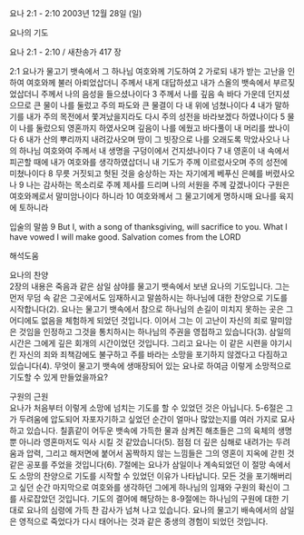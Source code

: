 요나 2:1 - 2:10 
2003년 12월 28일 (일)

요나의 기도



요나 2:1 - 2:10 / 새찬송가 417 장


2:1 요나가 물고기 뱃속에서 그 하나님 여호와께 기도하여 
2 가로되 내가 받는 고난을 인하여 여호와께 불러 아뢰었삽더니 주께서 내게 대답하셨고 내가 스올의 뱃속에서 부르짖었삽더니 주께서 나의 음성을 들으셨나이다 
3 주께서 나를 깊음 속 바다 가운데 던지셨으므로 큰 물이 나를 둘렀고 주의 파도와 큰 물결이 다 내 위에 넘쳤나이다 
4 내가 말하기를 내가 주의 목전에서 쫓겨났을지라도 다시 주의 성전을 바라보겠다 하였나이다 
5 물이 나를 둘렀으되 영혼까지 하였사오며 깊음이 나를 에웠고 바다풀이 내 머리를 쌌나이다 
6 내가 산의 뿌리까지 내려갔사오며 땅이 그 빗장으로 나를 오래도록 막았사오나 나의 하나님 여호와여 주께서 내 생명을 구덩이에서 건지셨나이다 
7 내 영혼이 내 속에서 피곤할 때에 내가 여호와를 생각하였삽더니 내 기도가 주께 이르렀사오며 주의 성전에 미쳤나이다 
8 무릇 거짓되고 헛된 것을 숭상하는 자는 자기에게 베푸신 은혜를 버렸사오나 
9 나는 감사하는 목소리로 주께 제사를 드리며 나의 서원을 주께 갚겠나이다 구원은 여호와께로서 말미암나이다 하니라 
10 여호와께서 그 물고기에게 명하시매 요나를 육지에 토하니라 

입술의 말씀 
9 But I, with a song of thanksgiving, will sacrifice to you. What I have vowed I will make good. Salvation comes from the LORD

해석도움





요나의 찬양  
2장의 내용은 죽음과 같은 삼일 삼야를 물고기 뱃속에서 보낸 요나의 기도입니다. 그는 먼저 무덤 속 같은 그곳에서도 임재하시고 말씀하시는 하나님에 대한 찬양으로 기도를 시작합니다(2). 요나는 물고기 뱃속에서 참으로 하나님의 손길이 미치지 못하는 곳은 그 어디에도 없음을 체험하게 되었던 것입니다. 이어서 그는 이 고난이 자신의 죄로 말미암은 것임을 인정하고 그것을 통치하시는 하나님의 주권을 영접하고 있습니다(3). 삼일의 시간은 그에게 깊은 회개의 시간이었던 것입니다. 그리고 요나는 이 같은 시련을 야기시킨 자신의 죄와 죄책감에도 불구하고 주를 바라는 소망을 포기하지 않겠다고 다짐하고 있습니다(4). 무엇이 물고기 뱃속에 생매장되어 있는 요나로 하여금 이렇게 소망적으로 기도할 수 있게 만들었을까요?  

구원의 근원  
요나가 처음부터 이렇게 소망에 넘치는 기도를 할 수 있었던 것은 아닙니다. 5-6절은 그가 두려움에 압도되어 자포자기하고 싶었던 순간이 얼마나 많았는지를 여러 가지로 묘사하고 있습니다. 칠흙같이 어두운 뱃속에 가득한 물과 삼켜진 해초들은 그의 육체의 생명뿐 아니라 영혼마저도 익사 시킬 것 같았습니다(5). 점점 더 깊은 심해로 내려가는 두려움과 압력, 그리고 해저면에 붙어서 꼼짝하지 않는 느낌들은 그의 영혼이 지옥에 갇힌 것 같은 공포를 주었을 것입니다(6). 7절에는 요나가 삼일이나 계속되었던 이 절망 속에서도 소망의 찬양으로 기도를 시작할 수 있었던 이유가 나타납니다. 모든 것을 포기해버리고 싶던 순간 마지막으로 여호와를 생각하던 그에게 하나님의 임재와 구원의 확신이 그를 사로잡았던 것입니다. 기도의 결어에 해당하는 8-9절에는 하나님의 구원에 대한 기대로 요나의 심령에 가득 찬 감사가 넘쳐 나고 있습니다. 요나의 물고기 배속에서의 삼일은 영적으로 죽었다가 다시 태어나는 것과 같은 중생의 경험이 되었던 것입니다.
